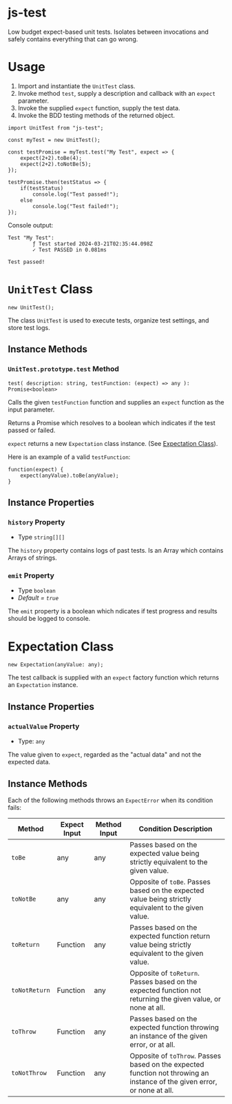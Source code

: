 # js-test

Low budget expect-based unit tests. Isolates between invocations and safely contains everything that can go wrong.

# Usage

1. Import and instantiate the `UnitTest` class.
2. Invoke method `test`, supply a description and callback with an `expect` parameter.
3. Invoke the supplied `expect` function, supply the test data.
4. Invoke the BDD testing methods of the returned object.

```JS
import UnitTest from "js-test";

const myTest = new UnitTest();

const testPromise = myTest.test("My Test", expect => {
	expect(2+2).toBe(4);
	expect(2+2).toNotBe(5);
});

testPromise.then(testStatus => {
	if(testStatus)
		console.log("Test passed!");
	else
		console.log("Test failed!");
});
```

Console output:

```
Test "My Test":
        ƒ Test started 2024-03-21T02:35:44.098Z
        ✓ Test PASSED in 0.081ms

Test passed!
```

# `UnitTest` Class

```JS
new UnitTest();
```

The class `UnitTest` is used to execute tests, organize test settings, and store test logs.

## Instance Methods

### `UnitTest.prototype.test` Method

```JS
test( description: string, testFunction: (expect) => any ): Promise<boolean>
```

Calls the given `testFunction` function and supplies an `expect` function as the input parameter.

Returns a Promise which resolves to a boolean which indicates if the test passed or failed.

`expect` returns a new `Expectation` class instance. (See [Expectation Class](#expectation-class)).

Here is an example of a valid `testFunction`:

```JS
function(expect) {
	expect(anyValue).toBe(anyValue);
}
```

## Instance Properties

### `history` Property
- Type `string[][]`

The `history` property contains logs of past tests. Is an Array which contains Arrays of strings.

### `emit` Property
- Type `boolean`
- *Default = `true`*

The `emit` property is a boolean which ndicates if test progress and results should be logged to console.

# Expectation Class

```JS
new Expectation(anyValue: any);
```

The test callback is supplied with an `expect` factory function which returns an `Expectation` instance.

## Instance Properties

### `actualValue` Property

- Type: `any`
 
The value given to `expect`, regarded as the "actual data" and not the expected data.

## Instance Methods

Each of the following methods throws an `ExpectError` when its condition fails:

Method|Expect Input|Method Input|Condition Description
---|---|---|---
`toBe`|any|any|Passes based on the expected value being strictly equivalent to the given value.
`toNotBe`|any|any|Opposite of `toBe`. Passes based on the expected value being strictly equivalent to the given value.
`toReturn`|Function|any|Passes based on the expected function return value being strictly equivalent to the given value.
`toNotReturn`|Function|any|Opposite of `toReturn`. Passes based on the expected function not returning the given value, or none at all.
`toThrow`|Function|any|Passes based on the expected function throwing an instance of the given error, or at all.
`toNotThrow`|Function|any|Opposite of `toThrow`. Passes based on the expected function not throwing an instance of the given error, or none at all.